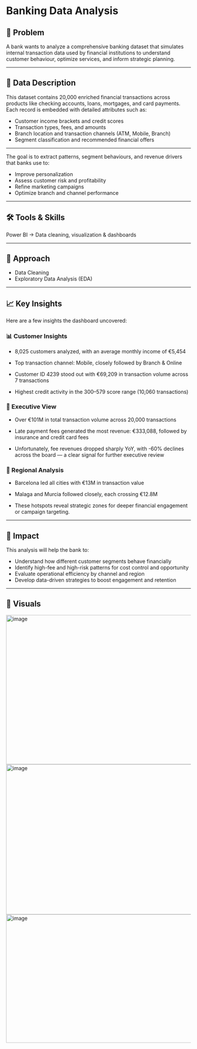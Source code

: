 # Banking Data Analysis

## 📌 Problem
A bank wants to analyze a comprehensive banking dataset that simulates internal transaction data used by financial institutions to understand customer behaviour, optimize services, and inform strategic planning.

---

## 📂 Data Description
This dataset contains 20,000 enriched financial transactions across products like checking accounts, loans, mortgages, and card payments. Each record is embedded with detailed attributes such as:
- Customer income brackets and credit scores
- Transaction types, fees, and amounts
- Branch location and transaction channels (ATM, Mobile, Branch)
- Segment classification and recommended financial offers

---

The goal is to extract patterns, segment behaviours, and revenue drivers that banks use to:
- Improve personalization
- Assess customer risk and profitability
- Refine marketing campaigns
- Optimize branch and channel performance

---

## 🛠️ Tools & Skills
Power BI → Data cleaning, visualization & dashboards

---

## 🔎 Approach
- Data Cleaning
- Exploratory Data Analysis (EDA)

---
## 📈 Key Insights
Here are a few insights the dashboard uncovered:

### 📊 Customer Insights

- 8,025 customers analyzed, with an average monthly income of €5,454

- Top transaction channel: Mobile, closely followed by Branch & Online

- Customer ID 4239 stood out with €69,209 in transaction volume across 7 transactions

- Highest credit activity in the 300–579 score range (10,060 transactions)

### 💼 Executive View

- Over €101M in total transaction volume across 20,000 transactions

- Late payment fees generated the most revenue: €333,088, followed by insurance and credit card fees

- Unfortunately, fee revenues dropped sharply YoY, with -60% declines across the board — a clear signal for further executive review

### 📍 Regional Analysis

- Barcelona led all cities with €13M in transaction value

- Malaga and Murcia followed closely, each crossing €12.8M

- These hotspots reveal strategic zones for deeper financial engagement or campaign targeting.

---

## 🎯 Impact
This analysis will help the bank to:
- Understand how different customer segments behave financially
- Identify high-fee and high-risk patterns for cost control and opportunity
- Evaluate operational efficiency by channel and region
- Develop data-driven strategies to boost engagement and retention

---

## 📸 Visuals
<img width="664" height="407" alt="image" src="https://github.com/user-attachments/assets/ea4b32e8-78a8-476c-a8cf-63e587df718f" />
<img width="666" height="409" alt="image" src="https://github.com/user-attachments/assets/8d433ce0-1152-4ffe-8969-b036fbcf9119" />
<img width="618" height="350" alt="image" src="https://github.com/user-attachments/assets/9a7b38e4-f8c3-4e8f-ab3f-7c8ca8876522" />




